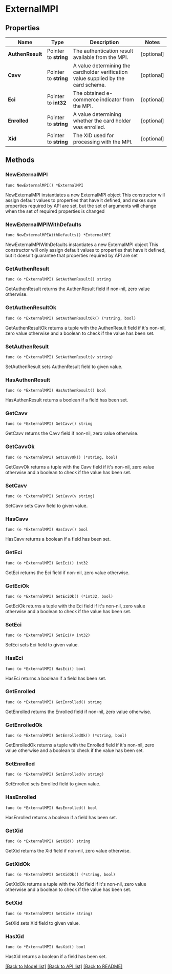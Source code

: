 # ExternalMPI

## Properties

Name | Type | Description | Notes
------------ | ------------- | ------------- | -------------
**AuthenResult** | Pointer to **string** | The authentication result available from the MPI. | [optional] 
**Cavv** | Pointer to **string** | A value determining the cardholder verification value supplied by the card scheme. | [optional] 
**Eci** | Pointer to **int32** | The obtained e-commerce indicator from the MPI. | [optional] 
**Enrolled** | Pointer to **string** | A value determining whether the card holder was enrolled. | [optional] 
**Xid** | Pointer to **string** | The XID used for processing with the MPI. | [optional] 

## Methods

### NewExternalMPI

`func NewExternalMPI() *ExternalMPI`

NewExternalMPI instantiates a new ExternalMPI object
This constructor will assign default values to properties that have it defined,
and makes sure properties required by API are set, but the set of arguments
will change when the set of required properties is changed

### NewExternalMPIWithDefaults

`func NewExternalMPIWithDefaults() *ExternalMPI`

NewExternalMPIWithDefaults instantiates a new ExternalMPI object
This constructor will only assign default values to properties that have it defined,
but it doesn't guarantee that properties required by API are set

### GetAuthenResult

`func (o *ExternalMPI) GetAuthenResult() string`

GetAuthenResult returns the AuthenResult field if non-nil, zero value otherwise.

### GetAuthenResultOk

`func (o *ExternalMPI) GetAuthenResultOk() (*string, bool)`

GetAuthenResultOk returns a tuple with the AuthenResult field if it's non-nil, zero value otherwise
and a boolean to check if the value has been set.

### SetAuthenResult

`func (o *ExternalMPI) SetAuthenResult(v string)`

SetAuthenResult sets AuthenResult field to given value.

### HasAuthenResult

`func (o *ExternalMPI) HasAuthenResult() bool`

HasAuthenResult returns a boolean if a field has been set.

### GetCavv

`func (o *ExternalMPI) GetCavv() string`

GetCavv returns the Cavv field if non-nil, zero value otherwise.

### GetCavvOk

`func (o *ExternalMPI) GetCavvOk() (*string, bool)`

GetCavvOk returns a tuple with the Cavv field if it's non-nil, zero value otherwise
and a boolean to check if the value has been set.

### SetCavv

`func (o *ExternalMPI) SetCavv(v string)`

SetCavv sets Cavv field to given value.

### HasCavv

`func (o *ExternalMPI) HasCavv() bool`

HasCavv returns a boolean if a field has been set.

### GetEci

`func (o *ExternalMPI) GetEci() int32`

GetEci returns the Eci field if non-nil, zero value otherwise.

### GetEciOk

`func (o *ExternalMPI) GetEciOk() (*int32, bool)`

GetEciOk returns a tuple with the Eci field if it's non-nil, zero value otherwise
and a boolean to check if the value has been set.

### SetEci

`func (o *ExternalMPI) SetEci(v int32)`

SetEci sets Eci field to given value.

### HasEci

`func (o *ExternalMPI) HasEci() bool`

HasEci returns a boolean if a field has been set.

### GetEnrolled

`func (o *ExternalMPI) GetEnrolled() string`

GetEnrolled returns the Enrolled field if non-nil, zero value otherwise.

### GetEnrolledOk

`func (o *ExternalMPI) GetEnrolledOk() (*string, bool)`

GetEnrolledOk returns a tuple with the Enrolled field if it's non-nil, zero value otherwise
and a boolean to check if the value has been set.

### SetEnrolled

`func (o *ExternalMPI) SetEnrolled(v string)`

SetEnrolled sets Enrolled field to given value.

### HasEnrolled

`func (o *ExternalMPI) HasEnrolled() bool`

HasEnrolled returns a boolean if a field has been set.

### GetXid

`func (o *ExternalMPI) GetXid() string`

GetXid returns the Xid field if non-nil, zero value otherwise.

### GetXidOk

`func (o *ExternalMPI) GetXidOk() (*string, bool)`

GetXidOk returns a tuple with the Xid field if it's non-nil, zero value otherwise
and a boolean to check if the value has been set.

### SetXid

`func (o *ExternalMPI) SetXid(v string)`

SetXid sets Xid field to given value.

### HasXid

`func (o *ExternalMPI) HasXid() bool`

HasXid returns a boolean if a field has been set.


[[Back to Model list]](../README.md#documentation-for-models) [[Back to API list]](../README.md#documentation-for-api-endpoints) [[Back to README]](../README.md)


